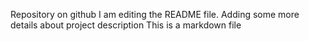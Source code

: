 Repository on github
I am editing the README file. Adding some more details about project description
This is a markdown file
